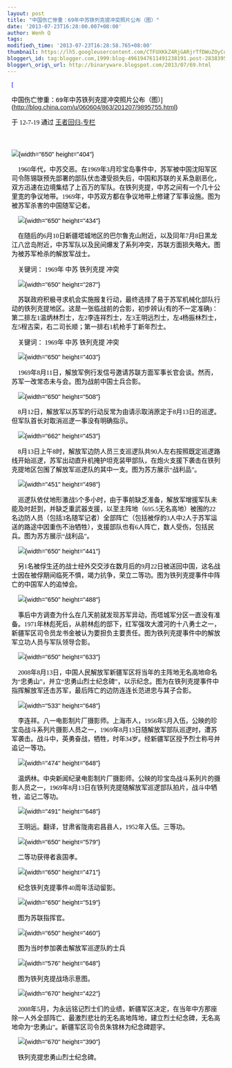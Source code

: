 ```yaml
--- 
layout: post 
title: "中国伤亡惨重：69年中苏铁列克提冲突照片公布（图）" 
date: '2013-07-23T16:28:00.007+08:00' 
author: Wenh Q
tags:
modified\_time: '2013-07-23T16:28:58.765+08:00' 
thumbnail: https://lh5.googleusercontent.com/CTFUXKkZ4RjGARjrTfDWuZOyCqsfhSq\_IBPOkS-QbCQUtW1S-62ff0qBqnJIbxczaON-xch9-uiiRpQuKaz9PKDr3XcViqy9PM7D-v3q2LoiGQyAd9E=s72-c
blogger\_id: tag:blogger.com,1999:blog-4961947611491238191.post-2838395145905469767
blogger\_orig\_url: http://binaryware.blogspot.com/2013/07/69.html
---
```

<div
style="color: black; direction: ltr; font-family: &quot;Arial&quot;; font-size: 11pt; margin-bottom: 0; margin-left: 7.5pt; margin-right: 7.5pt; margin-top: 0; padding: 0;">

<span
style="color: #0000ee; font-family: &quot;Verdana&quot;; text-decoration: underline;">[

中国伤亡惨重：69年中苏铁列克提冲突照片公布（图）](http://blog.china.com/u/060604/863/201207/9895755.html)</span>

</div>

<div
style="color: black; direction: ltr; font-family: &quot;Arial&quot;; font-size: 11pt; margin-bottom: 0; margin-left: 7.5pt; margin-right: 7.5pt; margin-top: 0; padding-bottom: 8pt; padding-left: 0; padding-right: 0; padding-top: 0;">

<span style="font-family: &quot;Verdana&quot;;">于 12-7-19 通过
</span><span
style="color: #0000ee; font-family: &quot;Verdana&quot;; text-decoration: underline;">[王者回归-专栏](http://blog.china.com/u/060604/863/)</span>

</div>

<div
style="color: black; direction: ltr; font-family: &quot;Arial&quot;; font-size: 11pt; height: 11pt; margin-bottom: 0; margin-left: 7.5pt; margin-right: 7.5pt; margin-top: 0; padding: 0;">




</div>

<div
style="color: black; direction: ltr; font-family: &quot;Arial&quot;; font-size: 11pt; margin-bottom: 0; margin-left: 7.5pt; margin-right: 7.5pt; margin-top: 0; padding: 0;">

![](https://lh5.googleusercontent.com/CTFUXKkZ4RjGARjrTfDWuZOyCqsfhSq_IBPOkS-QbCQUtW1S-62ff0qBqnJIbxczaON-xch9-uiiRpQuKaz9PKDr3XcViqy9PM7D-v3q2LoiGQyAd9E){width="650"
height="404"}

</div>

<div
style="color: black; direction: ltr; font-family: &quot;Arial&quot;; font-size: 11pt; margin-bottom: 0; margin-left: 7.5pt; margin-right: 7.5pt; margin-top: 0; padding: 0;">

<span
style="font-family: &quot;Verdana&quot;;">    1960年代，中苏交恶。在1969年3月珍宝岛事件中，苏军被中国沈阳军区司令陈锡联预先部署的部队伏击遭受损失后，中国和苏联的关系急剧恶化，双方迅速在边境集结了上百万的军队。在铁列克提，中苏之间有一个几十公里宽的争议地带。1969年，中苏双方都在争议地带上修建了军事设施。图为被苏军杀害的中国随军记者。</span>

</div>

<div
style="color: black; direction: ltr; font-family: &quot;Arial&quot;; font-size: 11pt; margin-bottom: 0; margin-left: 7.5pt; margin-right: 7.5pt; margin-top: 0; padding: 0;">

<span
style="font-family: &quot;Verdana&quot;;">    </span>![](https://lh5.googleusercontent.com/khJjdNuBdSlVp0hlW2LLTItLCLflSuF42n5jk0Ez5-8EIkBS4jOIN6Qg6osWIUoZRQdM3dl3vhnOBrjBFPmRTBmYYdkO1OCDHXpku_FCI9UVvhRwSiE){width="650"
height="434"}

</div>

<div
style="color: black; direction: ltr; font-family: &quot;Arial&quot;; font-size: 11pt; margin-bottom: 0; margin-left: 7.5pt; margin-right: 7.5pt; margin-top: 0; padding: 0;">

<span
style="font-family: &quot;Verdana&quot;;">    在随后的6月10日新疆塔城地区的巴尔鲁克山附近，以及同年7月8日黑龙江八岔岛附近，中苏军队以及民间爆发了系列冲突，苏联方面损失略大。图为被苏军枪杀的解放军战士。</span>

</div>

<div
style="color: black; direction: ltr; font-family: &quot;Arial&quot;; font-size: 11pt; margin-bottom: 0; margin-left: 7.5pt; margin-right: 7.5pt; margin-top: 0; padding: 0;">

<span style="font-family: &quot;Verdana&quot;;">    关键词： 1969年 中苏
铁列克提 冲突</span>

</div>

<div
style="color: black; direction: ltr; font-family: &quot;Arial&quot;; font-size: 11pt; margin-bottom: 0; margin-left: 7.5pt; margin-right: 7.5pt; margin-top: 0; padding: 0;">

<span
style="font-family: &quot;Verdana&quot;;">    </span>![](https://lh5.googleusercontent.com/yuO18QVIqCGQzJpffBhQIswQz3pl6vMx1gp192jDVBeImanFXN0GbVINK6A6qpCYOmc1RIpMRWkZ2QaKBaZIVuF-FG4ee576HbsplDrvXaqehcMUcd8){width="650"
height="287"}

</div>

<div
style="color: black; direction: ltr; font-family: &quot;Arial&quot;; font-size: 11pt; margin-bottom: 0; margin-left: 7.5pt; margin-right: 7.5pt; margin-top: 0; padding: 0;">

<span
style="font-family: &quot;Verdana&quot;;">    苏联政府积极寻求机会实施报复行动，最终选择了易于苏军机械化部队行动的铁列克提地区。这是一张临战前的合影，初步辨认(有的不一定准确)：第二排左1温炳林烈士，左2李连祥烈士，左3王明远烈士，左4杨振林烈士，左5程古栾，右二司长顺；第一排右1机枪手丁新年烈士。</span>

</div>

<div
style="color: black; direction: ltr; font-family: &quot;Arial&quot;; font-size: 11pt; margin-bottom: 0; margin-left: 7.5pt; margin-right: 7.5pt; margin-top: 0; padding: 0;">

<span style="font-family: &quot;Verdana&quot;;">    关键词： 1969年 中苏
铁列克提 冲突</span>

</div>

<div
style="color: black; direction: ltr; font-family: &quot;Arial&quot;; font-size: 11pt; margin-bottom: 0; margin-left: 7.5pt; margin-right: 7.5pt; margin-top: 0; padding: 0;">

<span
style="font-family: &quot;Verdana&quot;;">    </span>![](https://lh3.googleusercontent.com/7uoVPoQCN2JfLRuy5xf9_V-3CFtpLMhx2MGaBk03yabk1chy8jL2Eo_7lIISY_W9VKlDEfZADdwAB-9DO3zmNlwWoKWhMfbzF5G-w1ehP7hr671tAcA){width="650"
height="403"}

</div>

<div
style="color: black; direction: ltr; font-family: &quot;Arial&quot;; font-size: 11pt; margin-bottom: 0; margin-left: 7.5pt; margin-right: 7.5pt; margin-top: 0; padding: 0;">

<span
style="font-family: &quot;Verdana&quot;;">    1969年8月11日，解放军例行发信号邀请苏联方面军事长官会谈。然而，苏军一改常态未与会。图为战前中国士兵合影。</span>

</div>

<div
style="color: black; direction: ltr; font-family: &quot;Arial&quot;; font-size: 11pt; margin-bottom: 0; margin-left: 7.5pt; margin-right: 7.5pt; margin-top: 0; padding: 0;">

<span
style="font-family: &quot;Verdana&quot;;">    </span>![](https://lh3.googleusercontent.com/AglPh8i2IlVGqLrNU0Xz1iXFwa6xRlC54mmvCWbDjLzXDeKNp5Vq-SXEGVDAEoVXop6g2VWUAzqDGJZ6h-o29SmbejzREtmHSFieqOkS-LaYKQOL4SM){width="650"
height="508"}

</div>

<div
style="color: black; direction: ltr; font-family: &quot;Arial&quot;; font-size: 11pt; margin-bottom: 0; margin-left: 7.5pt; margin-right: 7.5pt; margin-top: 0; padding: 0;">

<span
style="font-family: &quot;Verdana&quot;;">    8月12日，解放军以苏军的行动反常为由请示取消原定于8月13日的巡逻。但军队首长对取消巡逻一事没有明确指示。</span>

</div>

<div
style="color: black; direction: ltr; font-family: &quot;Arial&quot;; font-size: 11pt; margin-bottom: 0; margin-left: 7.5pt; margin-right: 7.5pt; margin-top: 0; padding: 0;">

<span
style="font-family: &quot;Verdana&quot;;">    </span>![](https://lh6.googleusercontent.com/WxXyxzuZ7JHNV590h_3FIs5rjEcFjbNCkFnYGPctS6zKmLqjysmuyjMI5xvPPYoD3RloochD1xkkcHyH1NKNzeNgUk65pYQbp7SJN_Ig5CMoM2WBl2Q){width="662"
height="453"}

</div>

<div
style="color: black; direction: ltr; font-family: &quot;Arial&quot;; font-size: 11pt; margin-bottom: 0; margin-left: 7.5pt; margin-right: 7.5pt; margin-top: 0; padding: 0;">

<span
style="font-family: &quot;Verdana&quot;;">    8月13日上午8时，解放军边防人员三支巡逻队共90人左右按照既定巡逻路线开始巡逻，苏军出动直升机掩护坦克装甲部队，在炮火支援下袭击在铁列克提地区包围了解放军巡逻队的其中一支。图为苏方展示“战利品”。</span>

</div>

<div
style="color: black; direction: ltr; font-family: &quot;Arial&quot;; font-size: 11pt; margin-bottom: 0; margin-left: 7.5pt; margin-right: 7.5pt; margin-top: 0; padding: 0;">

<span
style="font-family: &quot;Verdana&quot;;">    </span>![](https://lh5.googleusercontent.com/rza_gCfceZQyxNei4s21WphnggnN-h53-GPM3njKzE0kvpAzBvHZKxJs48plaKINpTupPWXTpoXtFEpbtmu6iZ7sT2ZZ-yvSOvdOZPxZCQrOl2U7ARY){width="451"
height="498"}

</div>

<div
style="color: black; direction: ltr; font-family: &quot;Arial&quot;; font-size: 11pt; margin-bottom: 0; margin-left: 7.5pt; margin-right: 7.5pt; margin-top: 0; padding: 0;">

<span
style="font-family: &quot;Verdana&quot;;">    巡逻队依仗地形激战5个多小时，由于事前缺乏准备，解放军增援军队未能及时赶到，并缺乏重武器支援，以至主阵地（695.5无名高地）被围的22名边防人员（包括3名随军记者）全部阵亡（包括被俘的3人中2人于苏军运送的路途中因重伤不治牺牲），支援部队也有6人阵亡，数人受伤，包括民兵。图为苏方展示“战利品”。</span>

</div>

<div
style="color: black; direction: ltr; font-family: &quot;Arial&quot;; font-size: 11pt; margin-bottom: 0; margin-left: 7.5pt; margin-right: 7.5pt; margin-top: 0; padding: 0;">

<span
style="font-family: &quot;Verdana&quot;;">    </span>![](https://lh3.googleusercontent.com/qe_sUeX3UYWiPaU_V-vr-xn3VbsExgf0vLPicPSkmNYltcOkDvL08QI6c-uIWsGfOxD4aYT8juoEMdUOOVe6ajnt3ye2RO3KbWaDu7CFPed4wyrnp_s){width="650"
height="441"}

</div>

<div
style="color: black; direction: ltr; font-family: &quot;Arial&quot;; font-size: 11pt; margin-bottom: 0; margin-left: 7.5pt; margin-right: 7.5pt; margin-top: 0; padding: 0;">

<span
style="font-family: &quot;Verdana&quot;;">    另1名被俘生还的战士经外交交涉在数月后的9月22日被送回中国，这名战士因在被俘期间临死不惧，竭力抗争，荣立二等功。图为铁列克提事件中阵亡的中国军人的追悼会。</span>

</div>

<div
style="color: black; direction: ltr; font-family: &quot;Arial&quot;; font-size: 11pt; margin-bottom: 0; margin-left: 7.5pt; margin-right: 7.5pt; margin-top: 0; padding: 0;">

<span
style="font-family: &quot;Verdana&quot;;">    </span>![](https://lh5.googleusercontent.com/qts4i9Eoueee5wPYV6nGYW3PN1a138sPde62zsy5CDtdN8dwxen98M7b3HASZ1EqScME_UxDA6Vq24FaPEHIScv8cLtzLbQxvCgKxD-oKAkMGcE1V08){width="650"
height="488"}

</div>

<div
style="color: black; direction: ltr; font-family: &quot;Arial&quot;; font-size: 11pt; margin-bottom: 0; margin-left: 7.5pt; margin-right: 7.5pt; margin-top: 0; padding: 0;">

<span
style="font-family: &quot;Verdana&quot;;">    事后中方调查为什么在几天前就发现苏军异动，而塔城军分区一直没有准备。1971年林彪死后，从前林彪的部下，红军强攻大渡河的十八勇士之一，新疆军区司令员龙书金被认为要担负主要责任。图为铁列克提事件中的解放军立功人员与军队领导合影。</span>

</div>

<div
style="color: black; direction: ltr; font-family: &quot;Arial&quot;; font-size: 11pt; margin-bottom: 0; margin-left: 7.5pt; margin-right: 7.5pt; margin-top: 0; padding: 0;">

<span
style="font-family: &quot;Verdana&quot;;">    </span>![](https://lh6.googleusercontent.com/_RTjTUwsAH9VFrsJcj8STgYVG2atf4q9_9KJBL66j_ncaWlU3W0aUlk2DI8XCEK7yJnUcbInhBFpsDgHbEX9MlWG-btTm91BLTQMytRv6QOmf7JA1H8){width="650"
height="633"}

</div>

<div
style="color: black; direction: ltr; font-family: &quot;Arial&quot;; font-size: 11pt; margin-bottom: 0; margin-left: 7.5pt; margin-right: 7.5pt; margin-top: 0; padding: 0;">

<span
style="font-family: &quot;Verdana&quot;;">    2008年8月13日，中国人民解放军新疆军区将当年的主阵地无名高地命名为“忠勇山”，并立“忠勇山烈士纪念碑”，以示纪念。图为在铁列克提事件中指挥解放军还击苏军，最后阵亡的边防连连长范进忠与其子合影。</span>

</div>

<div
style="color: black; direction: ltr; font-family: &quot;Arial&quot;; font-size: 11pt; margin-bottom: 0; margin-left: 7.5pt; margin-right: 7.5pt; margin-top: 0; padding: 0;">

<span
style="font-family: &quot;Verdana&quot;;">    </span>![](https://lh5.googleusercontent.com/t_mvmBti4xxCG4jP1eJ2ZhPEvOFNyL4ycOnBU-erFTAPJudcF5V3XyfSl9YcOUMN8nV9CyNfqpbmLfWaTdoZCTkPmYyQSdq7VsJZvemJ0_dJyRH_I8U){width="533"
height="648"}

</div>

<div
style="color: black; direction: ltr; font-family: &quot;Arial&quot;; font-size: 11pt; margin-bottom: 0; margin-left: 7.5pt; margin-right: 7.5pt; margin-top: 0; padding: 0;">

<span
style="font-family: &quot;Verdana&quot;;">    李连祥。八一电影制片厂摄影师。上海市人，1956年5月入伍，公映的珍宝岛战斗系列片摄影人员之一，1969年8月13日随解放军部队巡逻时，遭苏军袭击。战斗中，英勇奋战，牺牲，时年34岁。经新疆军区授予烈士称号并追记一等功。</span>

</div>

<div
style="color: black; direction: ltr; font-family: &quot;Arial&quot;; font-size: 11pt; margin-bottom: 0; margin-left: 7.5pt; margin-right: 7.5pt; margin-top: 0; padding: 0;">

<span
style="font-family: &quot;Verdana&quot;;">    </span>![](https://lh4.googleusercontent.com/gnfSlMTKtMDLfjcbwwLr-VetNic1D6BpDDxvX5DKNS9wPQmU2uiFRfD2WwEjV5CneMz-hZuBvdOrhYdxUS6bb8Sm3Sh3gYSpUv24QHuvn2Ydb9RfuNc){width="474"
height="648"}

</div>

<div
style="color: black; direction: ltr; font-family: &quot;Arial&quot;; font-size: 11pt; margin-bottom: 0; margin-left: 7.5pt; margin-right: 7.5pt; margin-top: 0; padding: 0;">

<span
style="font-family: &quot;Verdana&quot;;">    温炳林。中央新闻纪录电影制片厂摄影师。公映的珍宝岛战斗系列片的摄影人员之一，1969年8月13日在铁列克提随解放军巡逻部队拍片，战斗中牺牲，追记二等功。</span>

</div>

<div
style="color: black; direction: ltr; font-family: &quot;Arial&quot;; font-size: 11pt; margin-bottom: 0; margin-left: 7.5pt; margin-right: 7.5pt; margin-top: 0; padding: 0;">

<span
style="font-family: &quot;Verdana&quot;;">    </span>![](https://lh6.googleusercontent.com/I5jTJmNZDatR234vdBzCokfMVWQGw6UrgaHxMwWB5swMLlTN2my1KVppFTW3uj5iqknhSL6RoeeiIMiPYrQ9id2KxCnwt2hWMNPfhhlGt3OASCMR38Q){width="491"
height="648"}

</div>

<div
style="color: black; direction: ltr; font-family: &quot;Arial&quot;; font-size: 11pt; margin-bottom: 0; margin-left: 7.5pt; margin-right: 7.5pt; margin-top: 0; padding: 0;">

<span
style="font-family: &quot;Verdana&quot;;">    王明远。翻译，甘肃省陇南宕昌县人，1952年入伍。三等功。</span>

</div>

<div
style="color: black; direction: ltr; font-family: &quot;Arial&quot;; font-size: 11pt; margin-bottom: 0; margin-left: 7.5pt; margin-right: 7.5pt; margin-top: 0; padding: 0;">

<span
style="font-family: &quot;Verdana&quot;;">    </span>![](https://lh3.googleusercontent.com/SrC-xkdWkPEOI85CAcUfQdWe3wO1sn7Z7FSnjMzQZVEVnn4zH82ltX1ZEViPInPxP49Tf3KqFynhccGGll2q0Dl9kKS_HtccB3JHr42OzIj6jIhpUxI){width="650"
height="579"}

</div>

<div
style="color: black; direction: ltr; font-family: &quot;Arial&quot;; font-size: 11pt; margin-bottom: 0; margin-left: 7.5pt; margin-right: 7.5pt; margin-top: 0; padding: 0;">

<span
style="font-family: &quot;Verdana&quot;;">    二等功获得者袁国孝。</span>

</div>

<div
style="color: black; direction: ltr; font-family: &quot;Arial&quot;; font-size: 11pt; margin-bottom: 0; margin-left: 7.5pt; margin-right: 7.5pt; margin-top: 0; padding: 0;">

<span
style="font-family: &quot;Verdana&quot;;">    </span>![](https://lh6.googleusercontent.com/0n-5HSeb3E-x5c7GBk1y_slulsRoLmD9gAd_cb8itxHdkD0igntcm9foy85ze2T72Kz6t2Ql1QkgF8KE_d5utopLF6zowuaIx_ipALLzH175rUWwfRU){width="650"
height="471"}

</div>

<div
style="color: black; direction: ltr; font-family: &quot;Arial&quot;; font-size: 11pt; margin-bottom: 0; margin-left: 7.5pt; margin-right: 7.5pt; margin-top: 0; padding: 0;">

<span
style="font-family: &quot;Verdana&quot;;">    纪念铁列克提事件40周年活动留影。</span>

</div>

<div
style="color: black; direction: ltr; font-family: &quot;Arial&quot;; font-size: 11pt; margin-bottom: 0; margin-left: 7.5pt; margin-right: 7.5pt; margin-top: 0; padding: 0;">

<span
style="font-family: &quot;Verdana&quot;;">    </span>![](https://lh6.googleusercontent.com/xagJijFfl_QyXEWzlQpu8yVrdiwgYpbQ0bzCn_lsd3LZRqP2xrRD_28PmffkvObsGh6nSf81NRmyE2ydEi4lGyCTvLS6RAiTuVatVhKdnaSwMbxK-3E){width="650"
height="519"}

</div>

<div
style="color: black; direction: ltr; font-family: &quot;Arial&quot;; font-size: 11pt; margin-bottom: 0; margin-left: 7.5pt; margin-right: 7.5pt; margin-top: 0; padding: 0;">

<span
style="font-family: &quot;Verdana&quot;;">    图为苏联指挥官。</span>

</div>

<div
style="color: black; direction: ltr; font-family: &quot;Arial&quot;; font-size: 11pt; margin-bottom: 0; margin-left: 7.5pt; margin-right: 7.5pt; margin-top: 0; padding: 0;">

<span
style="font-family: &quot;Verdana&quot;;">    </span>![](https://lh5.googleusercontent.com/ccW-jsPKUmzR9z7SHmIreEANP26pDUuO_W_j6WeW9JWR34EVPduaHiyU-GJrRe9YOEfgdcv3QTpTm4dwlhhkMl42YXsdKHx_JrLI6B1uX_MlsIUwKaU){width="650"
height="460"}

</div>

<div
style="color: black; direction: ltr; font-family: &quot;Arial&quot;; font-size: 11pt; margin-bottom: 0; margin-left: 7.5pt; margin-right: 7.5pt; margin-top: 0; padding: 0;">

<span
style="font-family: &quot;Verdana&quot;;">    图为当时参加袭击解放军巡逻队的士兵</span>

</div>

<div
style="color: black; direction: ltr; font-family: &quot;Arial&quot;; font-size: 11pt; margin-bottom: 0; margin-left: 7.5pt; margin-right: 7.5pt; margin-top: 0; padding: 0;">

<span
style="font-family: &quot;Verdana&quot;;">    </span>![](https://lh3.googleusercontent.com/dlY85pdmcQKtZQUd5kvYx74K6FF5iDEbq3ZVNLAzUfZunJUoJIeldOQRwLCh6a3Ii0-2fZZbD4pZdSiBLnq8sjB3LJtcaZITM5sIFarbSUItYAKUh7c){width="576"
height="648"}

</div>

<div
style="color: black; direction: ltr; font-family: &quot;Arial&quot;; font-size: 11pt; margin-bottom: 0; margin-left: 7.5pt; margin-right: 7.5pt; margin-top: 0; padding: 0;">

<span
style="font-family: &quot;Verdana&quot;;">    图为铁列克提战场示意图。</span>

</div>

<div
style="color: black; direction: ltr; font-family: &quot;Arial&quot;; font-size: 11pt; margin-bottom: 0; margin-left: 7.5pt; margin-right: 7.5pt; margin-top: 0; padding: 0;">

<span
style="font-family: &quot;Verdana&quot;;">    </span>![](https://lh5.googleusercontent.com/uWz9OZmZ6hoBD0pKLUUwRraCjCabK8peYWkWFdcXNaeSh3p2MrdvHefdAdo0WgVVMDrfRRUgQag39FPIWX8mDKoEBp6IsoEygEUBRP9b8Sv-UC5lO6g){width="670"
height="422"}

</div>

<div
style="color: black; direction: ltr; font-family: &quot;Arial&quot;; font-size: 11pt; margin-bottom: 0; margin-left: 7.5pt; margin-right: 7.5pt; margin-top: 0; padding: 0;">

<span
style="font-family: &quot;Verdana&quot;;">    2008年5月，为永远铭记烈士们的业绩，新疆军区决定，在当年中方那座除一人外全部阵亡、最激烈悲壮的无名高地阵地，建立烈士纪念碑，无名高地命为“忠勇山”。新疆军区司令员朱锦林为纪念碑题字。</span>

</div>

<div
style="color: black; direction: ltr; font-family: &quot;Arial&quot;; font-size: 11pt; margin-bottom: 0; margin-left: 7.5pt; margin-right: 7.5pt; margin-top: 0; padding: 0;">

<span
style="font-family: &quot;Verdana&quot;;">    </span>![](https://lh5.googleusercontent.com/ZDmoBItdO8ssngvr7idQ1jkS7OmZZ6w5oeDG3pFunaW0EXyWFIM5v1UODSKcboEHC_Lzx8dudETmzRLI6DATVAUD_4Mp1bC6_SS-8kYPWp5_Rt3CLjc){width="670"
height="390"}

</div>

<div
style="color: black; direction: ltr; font-family: &quot;Arial&quot;; font-size: 11pt; margin-bottom: 0; margin-left: 7.5pt; margin-right: 7.5pt; margin-top: 0; padding: 0;">

<span
style="font-family: &quot;Verdana&quot;;">    铁列克提忠勇山烈士纪念碑。</span>

</div>
